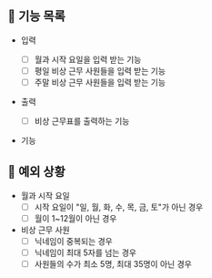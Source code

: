## 📄 기능 목록

- 입력

  - [ ] 월과 시작 요일을 입력 받는 기능
  - [ ] 평일 비상 근무 사원들을 입력 받는 기능
  - [ ] 주말 비상 근무 사원들을 입력 받는 기능

- 출력

  - [ ] 비상 근무표를 출력하는 기능

- 기능

## 🎯 예외 상황

- 월과 시작 요일
  - [ ] 시작 요일이 "일, 월, 화, 수, 목, 금, 토"가 아닌 경우
  - [ ] 월이 1~12월이 아닌 경우
  
- 비상 근무 사원
  - [ ] 닉네임이 중복되는 경우
  - [ ] 닉네임이 최대 5자를 넘는 경우
  - [ ] 사원들의 수가 최소 5명, 최대 35명이 아닌 경우
